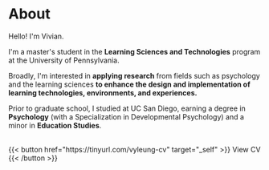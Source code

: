 # About
Hello! I'm Vivian.

I'm a master's student in the **Learning Sciences and Technologies** program at the University of Pennsylvania.

Broadly, I'm interested in **applying research** from fields such as psychology and the learning sciences **to enhance the design and implementation of learning technologies, environments, and experiences.**

Prior to graduate school, I studied at UC San Diego, earning a degree in **Psychology** (with a Specialization in Developmental Psychology) and a minor in **Education Studies**.

<br>
{{< button href="https://tinyurl.com/vyleung-cv" target="_self" >}}
View CV
{{< /button >}}
<br>
<br>